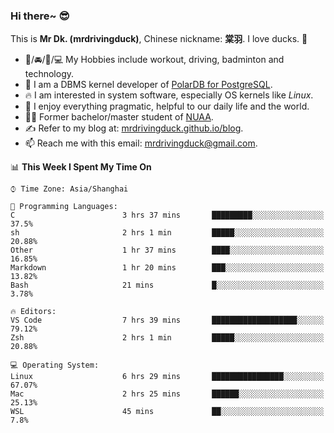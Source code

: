 ### Hi there~ 😎

This is **Mr Dk. (mrdrivingduck)**, Chinese nickname: **棠羽**. I love ducks. 🦆

- 💪/🚘/🏸/💻 My Hobbies include workout, driving, badminton and technology.
- 🍊 I am a DBMS kernel developer of [PolarDB for PostgreSQL](https://github.com/ApsaraDB/PolarDB-for-PostgreSQL).
- 🔥 I am interested in system software, especially OS kernels like *Linux*.
- 🔧 I enjoy everything pragmatic, helpful to our daily life and the world.
- 👨‍🎓 Former bachelor/master student of [NUAA](https://en.wikipedia.org/wiki/Nanjing_University_of_Aeronautics_and_Astronautics).
- ✍ Refer to my blog at: [mrdrivingduck.github.io/blog](https://www.mrdrivingduck.cn/blog/#/).
- 📫 Reach me with this email: [mrdrivingduck@gmail.com](mailto:mrdrivingduck@gmail.com).

<!--START_SECTION:waka-->
📊 **This Week I Spent My Time On** 

```text
⌚︎ Time Zone: Asia/Shanghai

💬 Programming Languages: 
C                        3 hrs 37 mins       █████████░░░░░░░░░░░░░░░░   37.5% 
sh                       2 hrs 1 min         █████░░░░░░░░░░░░░░░░░░░░   20.88% 
Other                    1 hr 37 mins        ████░░░░░░░░░░░░░░░░░░░░░   16.85% 
Markdown                 1 hr 20 mins        ███░░░░░░░░░░░░░░░░░░░░░░   13.82% 
Bash                     21 mins             █░░░░░░░░░░░░░░░░░░░░░░░░   3.78%

🔥 Editors: 
VS Code                  7 hrs 39 mins       ███████████████████░░░░░░   79.12% 
Zsh                      2 hrs 1 min         █████░░░░░░░░░░░░░░░░░░░░   20.88%

💻 Operating System: 
Linux                    6 hrs 29 mins       ████████████████░░░░░░░░░   67.07% 
Mac                      2 hrs 25 mins       ██████░░░░░░░░░░░░░░░░░░░   25.13% 
WSL                      45 mins             ██░░░░░░░░░░░░░░░░░░░░░░░   7.8%

```


<!--END_SECTION:waka-->

<!-- ![Mr Dk.'s GitHub Stats](https://github-readme-stats.vercel.app/api?username=mrdrivingduck&count_private&show_icons=true&theme=buefy) -->

<!-- ![Most Used Languages](https://github-readme-stats.vercel.app/api/top-langs/?username=mrdrivingduck&exclude_repo=mips32-CPU,snort-tcp-socket&theme=buefy&layout=compact&langs_count=10) -->


<!--
**mrdrivingduck/mrdrivingduck** is a ✨ _special_ ✨ repository because its `README.md` (this file) appears on your GitHub profile.

Here are some ideas to get you started:

- 🔭 I’m currently working on ...
- 🌱 I’m currently learning ...
- 👯 I’m looking to collaborate on ...
- 🤔 I’m looking for help with ...
- 💬 Ask me about ...
- 📫 How to reach me: ...
- 😄 Pronouns: ...
- ⚡ Fun fact: ...
-->
